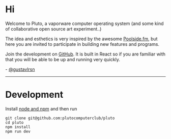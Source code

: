 # Hi

Welcome to Pluto, a vaporware computer operating system (and some kind of collaborative open source art experiment..)

The idea and esthetics is very inspired by the awesome [Poolside.fm](https://poolside.fm), but here you are invited to participate in building new features and programs.

Join the development on [GitHub](https://github.com/plutocomputerclub/pluto). It is built in React so if you are familiar with that you will be able to be up and running very quickly.

\- [@gustavlrsn](https://twitter.com/gustavlrsn)

---

# Development

Install [node and npm](https://nodejs.org/en/download/) and then run

```
git clone git@github.com:plutocomputerclub/pluto
cd pluto
npm install
npm run dev
```
